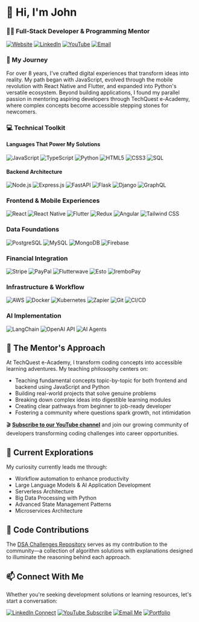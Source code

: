 # 👋 Hi, I'm John
### 👨‍💻 Full-Stack Developer & Programming Mentor

[![Website](https://img.shields.io/badge/Website-nijohn.dev-brightgreen?style=for-the-badge&logo=mozilla)](https://nijohn.dev)
[![LinkedIn](https://img.shields.io/badge/LinkedIn-Connect-blue?style=for-the-badge&logo=linkedin)](https://www.linkedin.com/in/john-niyontwali-816549111/)
[![YouTube](https://img.shields.io/badge/YouTube-TechQuest_eAcademy-red?style=for-the-badge&logo=youtube)](https://www.youtube.com/@TechQuest-eAcademy/videos)
[![Email](https://img.shields.io/badge/Email-nijohn0006%40gmail.com-red?style=for-the-badge&logo=gmail)](mailto:nijohn0006@gmail.com)

### 🚀 My Journey

For over 8 years, I've crafted digital experiences that transform ideas into reality. My path began with JavaScript, evolved through the mobile revolution with React Native and Flutter, and expanded into Python's versatile ecosystem. Beyond building applications, I found my parallel passion in mentoring aspiring developers through TechQuest e-Academy, where complex concepts become accessible stepping stones for newcomers.

### 💻 Technical Toolkit

#### Languages That Power My Solutions
![JavaScript](https://img.shields.io/badge/JavaScript-Advanced-F7DF1E?style=for-the-badge)
![TypeScript](https://img.shields.io/badge/TypeScript-Advanced-3178C6?style=for-the-badge&logo=typescript)
![Python](https://img.shields.io/badge/Python-Intermediate-3776AB?style=for-the-badge&logo=python)
![HTML5](https://img.shields.io/badge/HTML5-Advanced-E34F26?style=for-the-badge&logo=html5)
![CSS3](https://img.shields.io/badge/CSS3-Advanced-1572B6?style=for-the-badge&logo=css3)
![SQL](https://img.shields.io/badge/SQL-Advanced-4479A1?style=for-the-badge&logo=postgresql)

#### Backend Architecture
![Node.js](https://img.shields.io/badge/Node.js-Advanced-339933?style=for-the-badge&logo=nodedotjs)
![Express.js](https://img.shields.io/badge/Express.js-Advanced-000000?style=for-the-badge&logo=express)
![FastAPI](https://img.shields.io/badge/FastAPI-Intermediate-009688?style=for-the-badge&logo=fastapi)
![Flask](https://img.shields.io/badge/Flask-Intermediate-000000?style=for-the-badge&logo=flask)
![Django](https://img.shields.io/badge/Django-Intermediate-092E20?style=for-the-badge&logo=django)
![GraphQL](https://img.shields.io/badge/GraphQL-Advanced-E10098?style=for-the-badge&logo=graphql)

### Frontend & Mobile Experiences
![React](https://img.shields.io/badge/React-Advanced-61DAFB?style=for-the-badge&logo=react)
![React Native](https://img.shields.io/badge/React_Native-Advanced-61DAFB?style=for-the-badge&logo=react)
![Flutter](https://img.shields.io/badge/Flutter-Intermediate-02569B?style=for-the-badge&logo=flutter)
![Redux](https://img.shields.io/badge/Redux-Advanced-764ABC?style=for-the-badge&logo=redux)
![Angular](https://img.shields.io/badge/Angular-Advanced-DD0031?style=for-the-badge&logo=angular)
![Tailwind CSS](https://img.shields.io/badge/Tailwind_CSS-Advanced-06B6D4?style=for-the-badge&logo=tailwindcss)

### Data Foundations
![PostgreSQL](https://img.shields.io/badge/PostgreSQL-Advanced-4169E1?style=for-the-badge&logo=postgresql)
![MySQL](https://img.shields.io/badge/MySQL-Advanced-4479A1?style=for-the-badge&logo=mysql)
![MongoDB](https://img.shields.io/badge/MongoDB-Advanced-47A248?style=for-the-badge&logo=mongodb)
![Firebase](https://img.shields.io/badge/Firebase-Advanced-FFCA28?style=for-the-badge&logo=firebase)

### Financial Integration
![Stripe](https://img.shields.io/badge/Stripe-Intermediate-008CDD?style=for-the-badge&logo=stripe)
![PayPal](https://img.shields.io/badge/PayPal-Intermediate-00457C?style=for-the-badge&logo=paypal)
![Flutterwave](https://img.shields.io/badge/Flutterwave-Intermediate-1A0DAB?style=for-the-badge)
![Esto](https://img.shields.io/badge/Esto-Intermediate-6772E5?style=for-the-badge)
![IremboPay](https://img.shields.io/badge/IremboPay-Intermediate-FF6C37?style=for-the-badge)

### Infrastructure & Workflow
![AWS](https://img.shields.io/badge/AWS-Intermediate-232F3E?style=for-the-badge&logo=amazonaws)
![Docker](https://img.shields.io/badge/Docker-Intermediate-2496ED?style=for-the-badge&logo=docker)
![Kubernetes](https://img.shields.io/badge/Kubernetes-Intermediate-326CE5?style=for-the-badge&logo=kubernetes)
![Zapier](https://img.shields.io/badge/Zapier-Intermediate-FF4A00?style=for-the-badge&logo=zapier)
![Git](https://img.shields.io/badge/Git-Advanced-F05032?style=for-the-badge&logo=git)
![CI/CD](https://img.shields.io/badge/CI/CD-Intermediate-2088FF?style=for-the-badge&logo=githubactions)

### AI Implementation
![LangChain](https://img.shields.io/badge/LangChain-Intermediate-000000?style=for-the-badge)
![OpenAI API](https://img.shields.io/badge/OpenAI_API-Intermediate-412991?style=for-the-badge&logo=openai)
![AI Agents](https://img.shields.io/badge/AI_Agents-Intermediate-FF6F00?style=for-the-badge)

## 🧠 The Mentor's Approach

At TechQuest e-Academy, I transform coding concepts into accessible learning adventures. My teaching philosophy centers on:

- Teaching fundamental concepts topic-by-topic for both frontend and backend using JavaScript and Python
- Building real-world projects that solve genuine problems
- Breaking down complex ideas into digestible learning modules
- Creating clear pathways from beginner to job-ready developer
- Fostering a community where questions spark growth, not intimidation

🎬 **[Subscribe to our YouTube channel](https://www.youtube.com/@TechQuest-eAcademy/videos)** and join our growing community of developers transforming coding challenges into career opportunities.

## 🌱 Current Explorations

My curiosity currently leads me through:
- Workflow automation to enhance productivity
- Large Language Models & AI Application Development
- Serverless Architecture
- Big Data Processing with Python
- Advanced State Management Patterns
- Microservices Architecture

## 🧩 Code Contributions

The [DSA Challenges Repository](https://github.com/niyontwali/js-daily-dsa-challenges) serves as my contribution to the community—a collection of algorithm solutions with explanations designed to illuminate the reasoning behind each approach.

## 📫 Connect With Me

Whether you're seeking development solutions or learning resources, let's start a conversation:

[![LinkedIn Connect](https://img.shields.io/badge/LinkedIn-Connect-0A66C2?style=for-the-badge&logo=linkedin)](https://www.linkedin.com/in/john-niyontwali-816549111/)
[![YouTube Subscribe](https://img.shields.io/badge/YouTube-TechQuest_eAcademy-FF0000?style=for-the-badge&logo=youtube)](https://www.youtube.com/@TechQuest-eAcademy/videos)
[![Email Me](https://img.shields.io/badge/Email-Contact-EA4335?style=for-the-badge&logo=gmail)](mailto:nijohn0006@gmail.com)
[![Portfolio](https://img.shields.io/badge/Portfolio-Visit-14A800?style=for-the-badge&logo=safari)](https://nijohn.dev)
